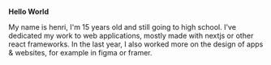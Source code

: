 **Hello World**

My name is henri, I'm 15 years old and still going to high school. I've dedicated my work to web applications, mostly made with nextjs or other react frameworks. In the last year, I also worked more on the design of apps & websites, for example in figma or framer.
